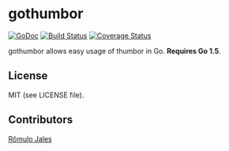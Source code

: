 gothumbor
=========

[![GoDoc](https://godoc.org/github.com/globocom/gothumbor?status.svg)](https://godoc.org/github.com/globocom/gothumbor) [![Build Status](https://travis-ci.org/globocom/gothumbor.svg?branch=master)](https://travis-ci.org/globocom/gothumbor) [![Coverage Status](https://coveralls.io/repos/globocom/gothumbor/badge.svg?branch=master&service=github)](https://coveralls.io/github/globocom/gothumbor?branch=master)

gothumbor allows easy usage of thumbor in Go. **Requires Go 1.5**.

License
-------

MIT (see LICENSE file).

Contributors
------------

[Rômulo Jales](https://github.com/romulojales)
